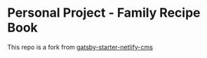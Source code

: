 # Personal Project - Family Recipe Book

This repo is a fork from [gatsby-starter-netlify-cms](https://github.com/netlify-templates/gatsby-starter-netlify-cms)